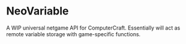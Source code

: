 # NeoVariable
A WIP universal netgame API for ComputerCraft. Essentially will act as remote variable storage with game-specific functions.
